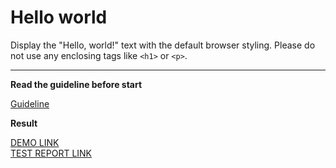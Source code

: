# Hello world

Display the "Hello, world!" text with the default browser styling. Please do not
use any enclosing tags like `<h1>` or `<p>`.
___

**Read the guideline before start**

[Guideline](https://mate-academy.github.io/layout_task-guideline/)

**Result**

[DEMO LINK](https://dsrtf0x-git.github.io/layout_hello-world/) <br>
[TEST REPORT LINK](https://dsrtf0x-git.github.io/layout_hello-world/report/html_report/)
